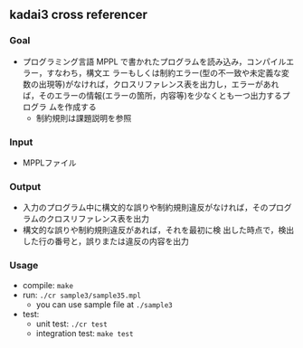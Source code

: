 ## kadai3 cross referencer

### Goal
- プログラミング言語 MPPL で書かれたプログラムを読み込み，コンパイルエラー，すなわち，構文エ
ラーもしくは制約エラー(型の不一致や未定義な変数の出現等)がなければ，クロスリファレンス表を出力し，エラーがあれば，そのエラーの情報(エラーの箇所，内容等)を少なくとも一つ出力するプログラ ムを作成する
  - 制約規則は課題説明を参照

### Input
- MPPLファイル

### Output
- 入力のプログラム中に構文的な誤りや制約規則違反がなければ，そのプログラムのクロスリファレンス表を出力
- 構文的な誤りや制約規則違反があれば，それを最初に検 出した時点で，検出した行の番号と，誤りまたは違反の内容を出力

### Usage
- compile: `make`
- run: `./cr sample3/sample35.mpl`
  - you can use sample file at `./sample3`
- test:
  - unit test: `./cr test`
  - integration test:  `make test`